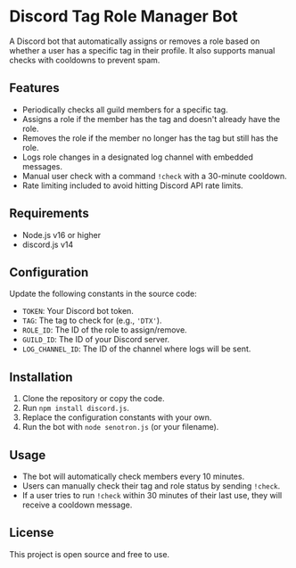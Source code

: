 # Discord Tag Role Manager Bot

A Discord bot that automatically assigns or removes a role based on whether a user has a specific tag in their profile. It also supports manual checks with cooldowns to prevent spam.

## Features

- Periodically checks all guild members for a specific tag.
- Assigns a role if the member has the tag and doesn't already have the role.
- Removes the role if the member no longer has the tag but still has the role.
- Logs role changes in a designated log channel with embedded messages.
- Manual user check with a command `!check` with a 30-minute cooldown.
- Rate limiting included to avoid hitting Discord API rate limits.

## Requirements

- Node.js v16 or higher
- discord.js v14

## Configuration

Update the following constants in the source code:

- `TOKEN`: Your Discord bot token.
- `TAG`: The tag to check for (e.g., `'DTX'`).
- `ROLE_ID`: The ID of the role to assign/remove.
- `GUILD_ID`: The ID of your Discord server.
- `LOG_CHANNEL_ID`: The ID of the channel where logs will be sent.


## Installation

1. Clone the repository or copy the code.
2. Run `npm install discord.js`.
3. Replace the configuration constants with your own.
4. Run the bot with `node senotron.js` (or your filename).

## Usage

- The bot will automatically check members every 10 minutes.
- Users can manually check their tag and role status by sending `!check`.
- If a user tries to run `!check` within 30 minutes of their last use, they will receive a cooldown message.

## License

This project is open source and free to use.
